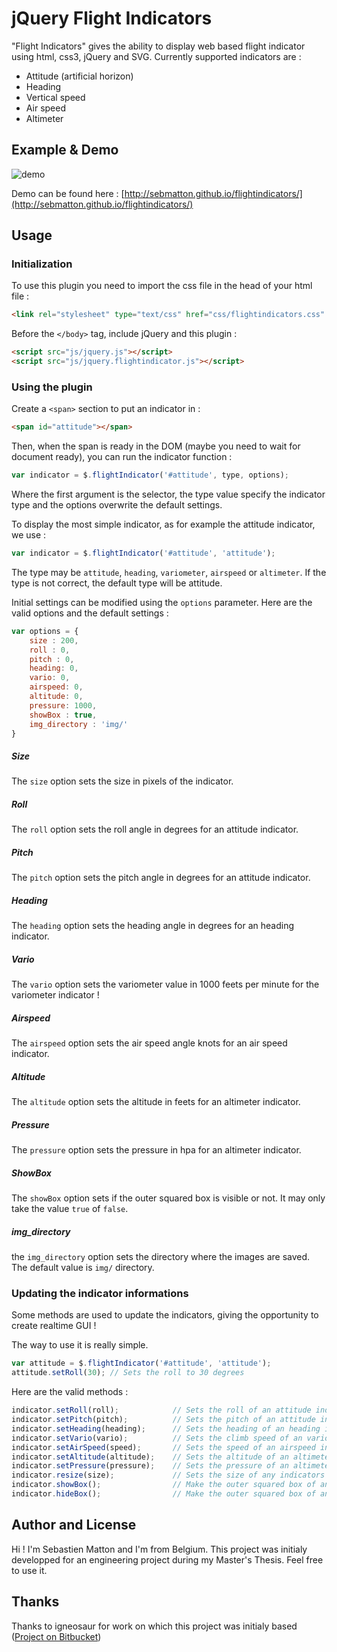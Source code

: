 jQuery Flight Indicators
===================

"Flight Indicators" gives the ability to display web based flight indicator using html, css3, jQuery and SVG. Currently supported indicators are :
* Attitude (artificial horizon)
* Heading 
* Vertical speed
* Air speed
* Altimeter

Example & Demo
-------------------
![demo](https://raw.githubusercontent.com/sebmatton/jQuery-Flight-Indicators/master/example.png "demo")

Demo can be found here : [http://sebmatton.github.io/flightindicators/](http://sebmatton.github.io/flightindicators/)

Usage
-------------------
### Initialization
To use this plugin you need to import the css file in the head of your html file :

```html
<link rel="stylesheet" type="text/css" href="css/flightindicators.css" />
```

Before the `</body>` tag, include jQuery and this plugin :

```html
<script src="js/jquery.js"></script>
<script src="js/jquery.flightindicator.js"></script>
```

### Using the plugin
Create a `<span>` section to put an indicator in :

```html
<span id="attitude"></span>
```

Then, when the span is ready in the DOM (maybe you need to wait for document ready), you can run the indicator function :

```js
var indicator = $.flightIndicator('#attitude', type, options);
```
Where the first argument is the selector, the type value specify the indicator type and the options overwrite the default settings.

To display the most simple indicator, as for example the attitude indicator, we use :

```js
var indicator = $.flightIndicator('#attitude', 'attitude');
```

The type may be `attitude`, `heading`, `variometer`, `airspeed` or `altimeter`. If the type is not correct, the default type will be attitude.

Initial settings can be modified using the `options` parameter. Here are the valid options and the default settings :

```js
var options = {
	size : 200,
	roll : 0,
	pitch : 0,
	heading: 0,
	vario: 0,
	airspeed: 0,
	altitude: 0,
	pressure: 1000,
	showBox : true,
	img_directory : 'img/'
}
```

##### Size
The `size` option sets the size in pixels of the indicator.

##### Roll
The `roll` option sets the roll angle in degrees for an attitude indicator.

##### Pitch
The `pitch` option sets the pitch angle in degrees for an attitude indicator.

##### Heading
The `heading` option sets the heading angle in degrees for an heading indicator.

##### Vario
The `vario` option sets the variometer value in 1000 feets per minute for the variometer indicator !

##### Airspeed
The `airspeed` option sets the air speed angle knots for an air speed indicator.

##### Altitude
The `altitude` option sets the altitude in feets for an altimeter indicator.

##### Pressure
The `pressure` option sets the pressure in hpa for an altimeter indicator.

##### ShowBox
The `showBox` option sets if the outer squared box is visible or not. It may only take the value `true` of `false`.

##### img_directory
the `img_directory` option sets the directory where the images are saved. The default value is `img/` directory.

### Updating the indicator informations
Some methods are used to update the indicators, giving the opportunity to create realtime GUI !

The way to use it is really simple.

```js
var attitude = $.flightIndicator('#attitude', 'attitude');
attitude.setRoll(30); // Sets the roll to 30 degrees
```

Here are the valid methods :

```js
indicator.setRoll(roll);			// Sets the roll of an attitude indicator
indicator.setPitch(pitch);			// Sets the pitch of an attitude indicator
indicator.setHeading(heading);		// Sets the heading of an heading indicator
indicator.setVario(vario);			// Sets the climb speed of an variometer indicator
indicator.setAirSpeed(speed);		// Sets the speed of an airspeed indicator
indicator.setAltitude(altitude);	// Sets the altitude of an altimeter indicator
indicator.setPressure(pressure);	// Sets the pressure of an altimeter indicator
indicator.resize(size);				// Sets the size of any indicators
indicator.showBox();				// Make the outer squared box of any instrument visible
indicator.hideBox();				// Make the outer squared box of any instrument invisible
```

Author and License
-----------
Hi ! I'm Sebastien Matton and I'm from Belgium. This project was initialy developped for an engineering project during my Master's Thesis. Feel free to use it.

Thanks
---------
Thanks to igneosaur for work on which this project was initialy based ([Project on Bitbucket](https://bitbucket.org/igneosaur/attitude-indicator))